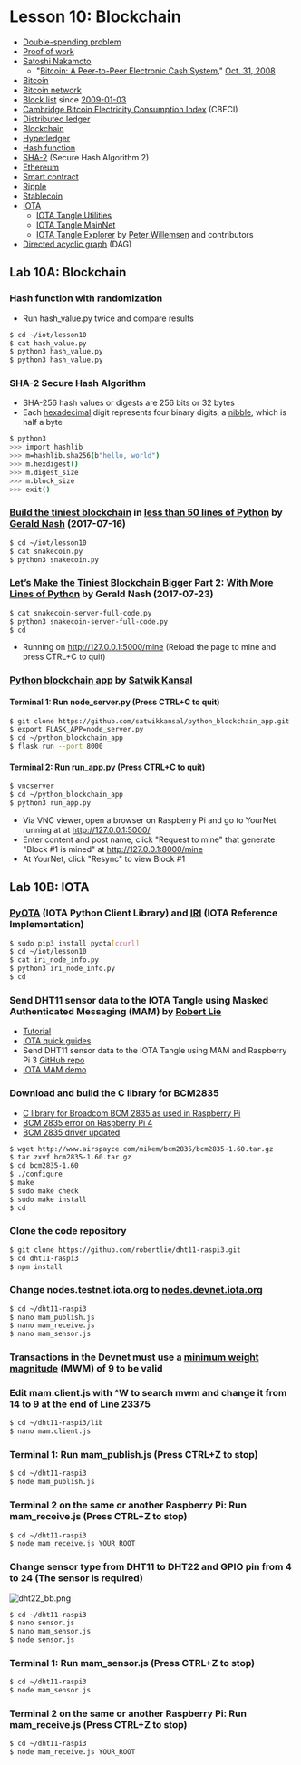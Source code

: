 # Lesson 10: Blockchain

* [Double-spending problem](https://en.wikipedia.org/wiki/Double-spending)
* [Proof of work](https://en.wikipedia.org/wiki/Proof_of_work)
* [Satoshi Nakamoto](https://en.wikipedia.org/wiki/Satoshi_Nakamoto)
  * "[Bitcoin: A Peer-to-Peer Electronic Cash System](https://bitcoin.org/bitcoin.pdf)," [Oct. 31, 2008](https://archive.is/20121228025845/http://article.gmane.org/gmane.comp.encryption.general/12588/#selection-179.7-179.30)
* [Bitcoin](https://en.wikipedia.org/wiki/Bitcoin)
* [Bitcoin network](https://en.wikipedia.org/wiki/Bitcoin_network)
* [Block list](https://btc.com/block) since [2009-01-03](https://btc.com/block?date=2009-01-03)
* [Cambridge Bitcoin Electricity Consumption Index](https://cbeci.org/) (CBECI)
* [Distributed ledger](https://en.wikipedia.org/wiki/Distributed_ledger)
* [Blockchain](https://en.wikipedia.org/wiki/Blockchain)
* [Hyperledger](https://en.wikipedia.org/wiki/Hyperledger)
* [Hash function](https://en.wikipedia.org/wiki/Hash_function)
* [SHA-2](https://en.wikipedia.org/wiki/SHA-2) (Secure Hash Algorithm 2)
* [Ethereum](https://en.wikipedia.org/wiki/Ethereum)
* [Smart contract](https://en.wikipedia.org/wiki/Smart_contract)
* [Ripple](https://en.wikipedia.org/wiki/Ripple_(payment_protocol))
* [Stablecoin](https://en.wikipedia.org/wiki/Stablecoin)
* [IOTA](https://en.wikipedia.org/wiki/IOTA_(technology))
  * [IOTA Tangle Utilities](https://utils.iota.org/)
  * [IOTA Tangle MainNet](http://tangle.glumb.de/)
  * [IOTA Tangle Explorer](https://thetangle.org/) by [Peter Willemsen](https://github.com/peterwilli) and contributors
* [Directed acyclic graph](https://en.wikipedia.org/wiki/Directed_acyclic_graph) (DAG)

## Lab 10A: Blockchain

### Hash function with randomization
* Run hash_value.py twice and compare results
```sh
$ cd ~/iot/lesson10
$ cat hash_value.py
$ python3 hash_value.py
$ python3 hash_value.py
```
### SHA-2 Secure Hash Algorithm
* SHA-256 hash values or digests are 256 bits or 32 bytes
* Each [hexadecimal](https://en.wikipedia.org/wiki/Hexadecimal) digit represents four binary digits, a [nibble](https://en.wikipedia.org/wiki/Nibble), which is half a byte
```sh
$ python3
>>> import hashlib
>>> m=hashlib.sha256(b"hello, world")
>>> m.hexdigest()
>>> m.digest_size
>>> m.block_size
>>> exit()
```

### [Build the tiniest blockchain](https://medium.com/crypto-currently/lets-build-the-tiniest-blockchain-e70965a248b) in [less than 50 lines of Python](https://gist.github.com/aunyks/8f2c2fd51cc17f342737917e1c2582e2) by [Gerald Nash](https://github.com/aunyks) (2017-07-16)
```sh
$ cd ~/iot/lesson10
$ cat snakecoin.py
$ python3 snakecoin.py
```
### [Let’s Make the Tiniest Blockchain Bigger](https://medium.com/crypto-currently/lets-make-the-tiniest-blockchain-bigger-ac360a328f4d) Part 2: [With More Lines of Python](https://gist.github.com/aunyks/47d157f8bc7d1829a729c2a6a919c173) by Gerald Nash (2017-07-23)
```sh
$ cat snakecoin-server-full-code.py
$ python3 snakecoin-server-full-code.py
$ cd
```
* Running on http://127.0.0.1:5000/mine (Reload the page to mine and press CTRL+C to quit)

### [Python blockchain app](https://github.com/satwikkansal/python_blockchain_app) by [Satwik Kansal](https://github.com/satwikkansal)
#### Terminal 1: Run node_server.py (Press CTRL+C to quit)
```sh
$ git clone https://github.com/satwikkansal/python_blockchain_app.git
$ export FLASK_APP=node_server.py
$ cd ~/python_blockchain_app
$ flask run --port 8000
```
#### Terminal 2: Run run_app.py (Press CTRL+C to quit)
```sh
$ vncserver
$ cd ~/python_blockchain_app
$ python3 run_app.py
```
* Via VNC viewer, open a browser on Raspberry Pi and go to YourNet running at at http://127.0.0.1:5000/ 
* Enter content and post name, click "Request to mine" that generate "Block #1 is mined" at http://127.0.0.1:8000/mine
* At YourNet, click "Resync" to view Block #1

## Lab 10B: IOTA

### [PyOTA](https://github.com/iotaledger/iota.py) (IOTA Python Client Library) and [IRI](https://docs.iota.org/docs/node-software/1.0/overview) (IOTA Reference Implementation)

```sh
$ sudo pip3 install pyota[ccurl]
$ cd ~/iot/lesson10
$ cat iri_node_info.py
$ python3 iri_node_info.py
$ cd
```

### Send DHT11 sensor data to the IOTA Tangle using Masked Authenticated Messaging (MAM) by [Robert Lie](https://github.com/robertlie)
* [Tutorial](https://www.youtube.com/watch?v=atJ-ZT7aKoA)
* [IOTA quick guides](https://www.mobilefish.com/developer/iota/iota_quickguide_raspi_mam.html)
* Send DHT11 sensor data to the IOTA Tangle using MAM and Raspberry Pi 3 [GitHub repo](https://github.com/robertlie/dht11-raspi3)
* [IOTA MAM demo](https://www.mobilefish.com/services/cryptocurrency/mam.html)

### Download and build the C library for BCM2835
* [C library for Broadcom BCM 2835 as used in Raspberry Pi](http://www.airspayce.com/mikem/bcm2835/index.html)
* [BCM 2835 error on Raspberry Pi 4](https://github.com/nRF24/RF24/issues/517)
* [BCM 2835 driver updated](https://groups.google.com/forum/#!topic/bcm2835/BwZXVsDRtwI)
```sh
$ wget http://www.airspayce.com/mikem/bcm2835/bcm2835-1.60.tar.gz
$ tar zxvf bcm2835-1.60.tar.gz
$ cd bcm2835-1.60
$ ./configure
$ make
$ sudo make check
$ sudo make install
$ cd
```
### Clone the code repository
```sh
$ git clone https://github.com/robertlie/dht11-raspi3.git
$ cd dht11-raspi3
$ npm install
```
### Change nodes.testnet.iota.org to [nodes.devnet.iota.org](https://docs.iota.org/docs/getting-started/0.1/network/iota-networks)
```sh
$ cd ~/dht11-raspi3
$ nano mam_publish.js
$ nano mam_receive.js
$ nano mam_sensor.js
```
### Transactions in the Devnet must use a [minimum weight magnitude](https://docs.iota.org/docs/getting-started/1.1/first-steps/sending-transactions#doing-proof-of-work) (MWM) of 9 to be valid
### Edit mam.client.js with ^W to search mwm and change it from 14 to 9 at the end of Line 23375
```sh
$ cd ~/dht11-raspi3/lib
$ nano mam.client.js
```
### Terminal 1: Run mam_publish.js (Press CTRL+Z to stop)
```sh
$ cd ~/dht11-raspi3
$ node mam_publish.js
```
### Terminal 2 on the same or another Raspberry Pi: Run mam_receive.js (Press CTRL+Z to stop)
```sh
$ cd ~/dht11-raspi3
$ node mam_receive.js YOUR_ROOT
```

### Change sensor type from DHT11 to DHT22 and GPIO pin from 4 to 24 (The sensor is required)

![dht22_bb.png](https://github.com/kevinwlu/iot/blob/master/lesson10/dht22_bb.png)

```sh
$ cd ~/dht11-raspi3
$ nano sensor.js
$ nano mam_sensor.js
$ node sensor.js
```
### Terminal 1: Run mam_sensor.js (Press CTRL+Z to stop)
```sh
$ cd ~/dht11-raspi3
$ node mam_sensor.js
```
### Terminal 2 on the same or another Raspberry Pi: Run mam_receive.js (Press CTRL+Z to stop)
```sh
$ cd ~/dht11-raspi3
$ node mam_receive.js YOUR_ROOT
```
